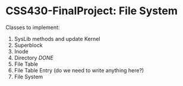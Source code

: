 # CSS430-FinalProject: File System
Classes to implement:
1. SysLib methods and update Kernel
2. Superblock
3. Inode
4. Directory *DONE*
5. File Table
6. File Table Entry (do we need to write anything here?)
7. File System
